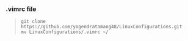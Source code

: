 ### .vimrc file ### 
>`git clone https://github.com/yogendratamang48/LinuxConfigurations.git`  
>`mv LinuxConfigurations/.vimrc ~/`  


